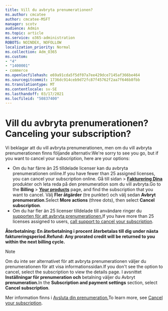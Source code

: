```yaml
---
title: Vill du avbryta prenumerationen?
ms.author: cmcatee
author: cmcatee-MSFT
manager: scotv
audience: Admin
ms.topic: article
ms.service: o365-administration
ROBOTS: NOINDEX, NOFOLLOW
localization_priority: Normal
ms.collection: Adm_O365
ms.custom:
- "4"
- "1400001"
- commerce
ms.openlocfilehash: e69a91cda5f5df07a7ee429dce7145af366be464
ms.sourcegitcommit: 1736dc914ceb9d72fc87f45762f2aa7f646b8fbb
ms.translationtype: MT
ms.contentlocale: sv-SE
ms.lasthandoff: 03/17/2021
ms.locfileid: "50837400"
---
```

# <a name="canceling-your-subscription"></a><span data-ttu-id="5cbf6-102">Vill du avbryta prenumerationen?</span><span class="sxs-lookup"><span data-stu-id="5cbf6-102">Canceling your subscription?</span></span>

<span data-ttu-id="5cbf6-103">Vi beklagar att du vill avbryta prenumerationen, men om du vill avbryta prenumerationen finns följande alternativ:</span><span class="sxs-lookup"><span data-stu-id="5cbf6-103">We're sorry to see you go, but if you want to cancel your subscription, here are your options:</span></span>
  
- <span data-ttu-id="5cbf6-104">Om du har färre än 25 tilldelade licenser kan du avbryta prenumerationen online.</span><span class="sxs-lookup"><span data-stu-id="5cbf6-104">If you have fewer than 25 assigned licenses, you can cancel your subscription online.</span></span> <span data-ttu-id="5cbf6-105">Gå till  sidan \> **[Fakturering Dina](https://go.microsoft.com/fwlink/p/?linkid=842054)** produkter och leta reda på den prenumeration som du vill avbryta.</span><span class="sxs-lookup"><span data-stu-id="5cbf6-105">Go to the **Billing** \> **[Your products](https://go.microsoft.com/fwlink/p/?linkid=842054)** page, and find the subscription that you want to cancel.</span></span> <span data-ttu-id="5cbf6-106">Välj **Fler åtgärder** (tre punkter) och välj sedan **Avbryt prenumeration**.</span><span class="sxs-lookup"><span data-stu-id="5cbf6-106">Select **More actions** (three dots), then select **Cancel subscription**.</span></span>
- <span data-ttu-id="5cbf6-107">Om du har fler än 25 licenser tilldelade till användare ringer du [supporten för att avbryta prenumerationen.](https://docs.microsoft.com/microsoft-365/admin/contact-support-for-business-products?view=o365-worldwide)</span><span class="sxs-lookup"><span data-stu-id="5cbf6-107">If you have more than 25 licenses assigned to users, [call support to cancel your subscription](https://docs.microsoft.com/microsoft-365/admin/contact-support-for-business-products?view=o365-worldwide).</span></span>
  
<span data-ttu-id="5cbf6-108">**Återbetalning: En återbetalning i procent återbetalas till dig under nästa faktureringsperiod.**</span><span class="sxs-lookup"><span data-stu-id="5cbf6-108">**Refund: Any prorated credit will be returned to you within the next billing cycle.**</span></span>

> [!NOTE]
> <span data-ttu-id="5cbf6-109">Om du inte ser alternativet för att avbryta prenumerationen väljer du prenumerationen för att visa informationssidan.</span><span class="sxs-lookup"><span data-stu-id="5cbf6-109">If you don't see the option to cancel, select the subscription to view the details page.</span></span> <span data-ttu-id="5cbf6-110">I avsnittet **Inställningar för prenumeration och** betalning väljer du Avbryt **prenumeration.**</span><span class="sxs-lookup"><span data-stu-id="5cbf6-110">In the **Subscription and payment settings** section, select **Cancel subscription**.</span></span>

<span data-ttu-id="5cbf6-111">Mer information finns i [Avsluta din prenumeration.](https://docs.microsoft.com/microsoft-365/commerce/subscriptions/cancel-your-subscription)</span><span class="sxs-lookup"><span data-stu-id="5cbf6-111">To learn more, see [Cancel your subscription](https://docs.microsoft.com/microsoft-365/commerce/subscriptions/cancel-your-subscription).</span></span>